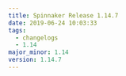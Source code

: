 ```yaml
---
title: Spinnaker Release 1.14.7
date: 2019-06-24 10:03:33
tags:
  - changelogs
  - 1.14
major_minor: 1.14
version: 1.14.7
---
```


<script src="https://gist.github.com/spinnaker-release/cf6b8a7290ba0d9277360e7a794e0b6b.js"/>
